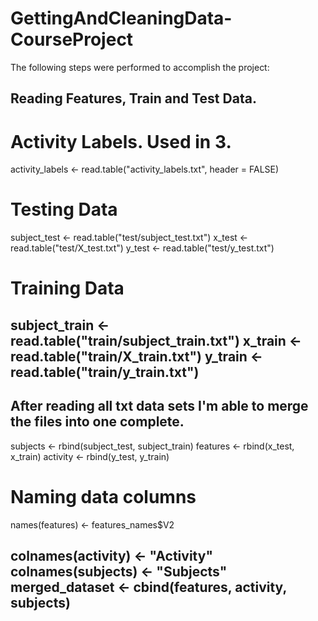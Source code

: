 # GettingAndCleaningData-CourseProject

The following steps were performed to accomplish the project:

Reading Features, Train and Test Data.
--------------------------------------
# Activity Labels. Used in 3.
activity_labels <- read.table("activity_labels.txt", header = FALSE)

# Testing Data
subject_test <- read.table("test/subject_test.txt")
x_test <- read.table("test/X_test.txt")
y_test <- read.table("test/y_test.txt")

# Training Data
subject_train <- read.table("train/subject_train.txt")
x_train <- read.table("train/X_train.txt")
y_train <- read.table("train/y_train.txt")
--------------------------------------

After reading all txt data sets I'm able to merge the files into one complete.
--------------------------------------
subjects <- rbind(subject_test, subject_train)
features <- rbind(x_test, x_train)
activity <- rbind(y_test, y_train)

# Naming data columns
names(features) <- features_names$V2

colnames(activity) <- "Activity"
colnames(subjects) <- "Subjects"
merged_dataset <- cbind(features, activity, subjects)
--------------------------------------

